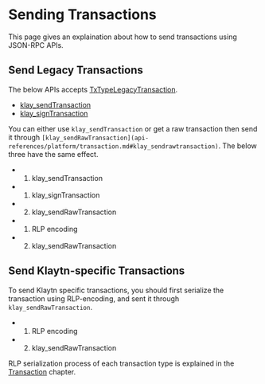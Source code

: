 # Sending Transactions

This page gives an explaination about how to send transactions using JSON-RPC APIs.

## Send Legacy Transactions

The below APIs accepts [TxTypeLegacyTransaction](../../klaytn/design/transactions/basic.md#txtypelegacytransaction).
- [klay_sendTransaction](api-references/platform/transaction.md#klay_sendtransaction)
- [klay_signTransaction](api-references/platform/transaction.md#klay_signtransaction)

You can either use `klay_sendTransaction` or get a raw transaction then send it through `[klay_sendRawTransaction](api-references/platform/transaction.md#klay_sendrawtransaction)`. 
The below three have the same effect.

* 1. klay_sendTransaction

* 1. klay_signTransaction
* 2. klay_sendRawTransaction

* 1. RLP encoding
* 2. klay_sendRawTransaction

## Send Klaytn-specific Transactions

To send Klaytn specific transactions, you should first serialize the transaction using RLP-encoding, and sent it through `klay_sendRawTransaction`.

* 1. RLP encoding
* 2. klay_sendRawTransaction

RLP serialization process of each transaction type is explained in the [Transaction](../../klaytn/design/transactions/README.md) chapter.  

